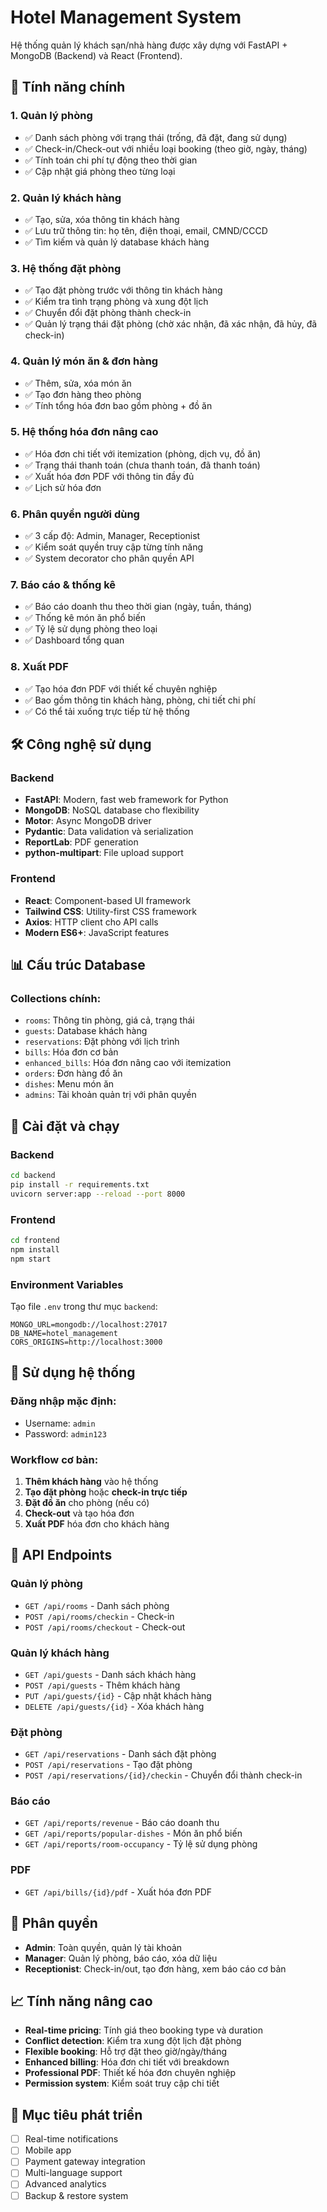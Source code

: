 # Hotel Management System

Hệ thống quản lý khách sạn/nhà hàng được xây dựng với FastAPI + MongoDB (Backend) và React (Frontend).

## 🚀 Tính năng chính

### 1. Quản lý phòng
- ✅ Danh sách phòng với trạng thái (trống, đã đặt, đang sử dụng)
- ✅ Check-in/Check-out với nhiều loại booking (theo giờ, ngày, tháng)
- ✅ Tính toán chi phí tự động theo thời gian
- ✅ Cập nhật giá phòng theo từng loại

### 2. Quản lý khách hàng
- ✅ Tạo, sửa, xóa thông tin khách hàng
- ✅ Lưu trữ thông tin: họ tên, điện thoại, email, CMND/CCCD
- ✅ Tìm kiếm và quản lý database khách hàng

### 3. Hệ thống đặt phòng
- ✅ Tạo đặt phòng trước với thông tin khách hàng
- ✅ Kiểm tra tình trạng phòng và xung đột lịch
- ✅ Chuyển đổi đặt phòng thành check-in
- ✅ Quản lý trạng thái đặt phòng (chờ xác nhận, đã xác nhận, đã hủy, đã check-in)

### 4. Quản lý món ăn & đơn hàng
- ✅ Thêm, sửa, xóa món ăn
- ✅ Tạo đơn hàng theo phòng
- ✅ Tính tổng hóa đơn bao gồm phòng + đồ ăn

### 5. Hệ thống hóa đơn nâng cao
- ✅ Hóa đơn chi tiết với itemization (phòng, dịch vụ, đồ ăn)
- ✅ Trạng thái thanh toán (chưa thanh toán, đã thanh toán)
- ✅ Xuất hóa đơn PDF với thông tin đầy đủ
- ✅ Lịch sử hóa đơn

### 6. Phân quyền người dùng
- ✅ 3 cấp độ: Admin, Manager, Receptionist
- ✅ Kiểm soát quyền truy cập từng tính năng
- ✅ System decorator cho phân quyền API

### 7. Báo cáo & thống kê
- ✅ Báo cáo doanh thu theo thời gian (ngày, tuần, tháng)
- ✅ Thống kê món ăn phổ biến
- ✅ Tỷ lệ sử dụng phòng theo loại
- ✅ Dashboard tổng quan

### 8. Xuất PDF
- ✅ Tạo hóa đơn PDF với thiết kế chuyên nghiệp
- ✅ Bao gồm thông tin khách hàng, phòng, chi tiết chi phí
- ✅ Có thể tải xuống trực tiếp từ hệ thống

## 🛠️ Công nghệ sử dụng

### Backend
- **FastAPI**: Modern, fast web framework for Python
- **MongoDB**: NoSQL database cho flexibility
- **Motor**: Async MongoDB driver
- **Pydantic**: Data validation và serialization
- **ReportLab**: PDF generation
- **python-multipart**: File upload support

### Frontend
- **React**: Component-based UI framework
- **Tailwind CSS**: Utility-first CSS framework
- **Axios**: HTTP client cho API calls
- **Modern ES6+**: JavaScript features

## 📊 Cấu trúc Database

### Collections chính:
- `rooms`: Thông tin phòng, giá cả, trạng thái
- `guests`: Database khách hàng
- `reservations`: Đặt phòng với lịch trình
- `bills`: Hóa đơn cơ bản
- `enhanced_bills`: Hóa đơn nâng cao với itemization
- `orders`: Đơn hàng đồ ăn
- `dishes`: Menu món ăn
- `admins`: Tài khoản quản trị với phân quyền

## 🚀 Cài đặt và chạy

### Backend
```bash
cd backend
pip install -r requirements.txt
uvicorn server:app --reload --port 8000
```

### Frontend
```bash
cd frontend
npm install
npm start
```

### Environment Variables
Tạo file `.env` trong thư mục `backend`:
```
MONGO_URL=mongodb://localhost:27017
DB_NAME=hotel_management
CORS_ORIGINS=http://localhost:3000
```

## 📱 Sử dụng hệ thống

### Đăng nhập mặc định:
- Username: `admin`
- Password: `admin123`

### Workflow cơ bản:
1. **Thêm khách hàng** vào hệ thống
2. **Tạo đặt phòng** hoặc **check-in trực tiếp**
3. **Đặt đồ ăn** cho phòng (nếu có)
4. **Check-out** và tạo hóa đơn
5. **Xuất PDF** hóa đơn cho khách hàng

## 🔧 API Endpoints

### Quản lý phòng
- `GET /api/rooms` - Danh sách phòng
- `POST /api/rooms/checkin` - Check-in
- `POST /api/rooms/checkout` - Check-out

### Quản lý khách hàng  
- `GET /api/guests` - Danh sách khách hàng
- `POST /api/guests` - Thêm khách hàng
- `PUT /api/guests/{id}` - Cập nhật khách hàng
- `DELETE /api/guests/{id}` - Xóa khách hàng

### Đặt phòng
- `GET /api/reservations` - Danh sách đặt phòng
- `POST /api/reservations` - Tạo đặt phòng
- `POST /api/reservations/{id}/checkin` - Chuyển đổi thành check-in

### Báo cáo
- `GET /api/reports/revenue` - Báo cáo doanh thu
- `GET /api/reports/popular-dishes` - Món ăn phổ biến
- `GET /api/reports/room-occupancy` - Tỷ lệ sử dụng phòng

### PDF
- `GET /api/bills/{id}/pdf` - Xuất hóa đơn PDF

## 🔐 Phân quyền

- **Admin**: Toàn quyền, quản lý tài khoản
- **Manager**: Quản lý phòng, báo cáo, xóa dữ liệu
- **Receptionist**: Check-in/out, tạo đơn hàng, xem báo cáo cơ bản

## 📈 Tính năng nâng cao

- **Real-time pricing**: Tính giá theo booking type và duration
- **Conflict detection**: Kiểm tra xung đột lịch đặt phòng  
- **Flexible booking**: Hỗ trợ đặt theo giờ/ngày/tháng
- **Enhanced billing**: Hóa đơn chi tiết với breakdown
- **Professional PDF**: Thiết kế hóa đơn chuyên nghiệp
- **Permission system**: Kiểm soát truy cập chi tiết

## 🎯 Mục tiêu phát triển

- [ ] Real-time notifications
- [ ] Mobile app
- [ ] Payment gateway integration  
- [ ] Multi-language support
- [ ] Advanced analytics
- [ ] Backup & restore system
